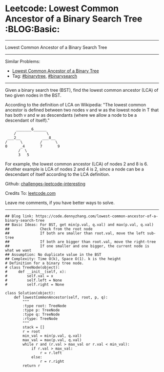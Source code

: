 # Leetcode: Lowest Common Ancestor of a Binary Search Tree     :BLOG:Basic:


---

Lowest Common Ancestor of a Binary Search Tree  

---

Similar Problems:  
-   [Lowest Common Ancestor of a Binary Tree](https://code.dennyzhang.com/lowest-common-ancestor-of-a-binary-tree)
-   Tag: [#binarytree](https://code.dennyzhang.com/tag/binarytree), [#binarysearch](https://code.dennyzhang.com/tag/binarysearch)

---

Given a binary search tree (BST), find the lowest common ancestor (LCA) of two given nodes in the BST.  

According to the definition of LCA on Wikipedia: "The lowest common ancestor is defined between two nodes v and w as the lowest node in T that has both v and w as descendants (where we allow a node to be a descendant of itself)."  

         _______6______
        /              \
     ___2__          ___8__
    /      \        /      \
    0      _4       7       9
          /  \
          3   5

For example, the lowest common ancestor (LCA) of nodes 2 and 8 is 6. Another example is LCA of nodes 2 and 4 is 2, since a node can be a descendant of itself according to the LCA definition.  

Github: [challenges-leetcode-interesting](https://github.com/DennyZhang/challenges-leetcode-interesting/tree/master/lowest-common-ancestor-of-a-binary-search-tree)  

Credits To: [leetcode.com](https://leetcode.com/problems/lowest-common-ancestor-of-a-binary-search-tree/description/)  

Leave me comments, if you have better ways to solve.  

---

    ## Blog link: https://code.dennyzhang.com/lowest-common-ancestor-of-a-binary-search-tree
    ## Basic Ideas: For BST, get min(p.val, q.val) and max(p.val, q.val)
    ##              Check from the root node
    ##              If both are smaller than root.val, move the left sub-tree
    ##              If both are bigger than root.val, move the right-tree
    ##              If one smaller and one bigger, the current node is what we want
    ## Assumption: No duplicate value in the BST
    ## Complexity: Time O(k), Space O(1). k is the height
    # Definition for a binary tree node.
    # class TreeNode(object):
    #     def __init__(self, x):
    #         self.val = x
    #         self.left = None
    #         self.right = None
    
    class Solution(object):
        def lowestCommonAncestor(self, root, p, q):
            """
            :type root: TreeNode
            :type p: TreeNode
            :type q: TreeNode
            :rtype: TreeNode
            """
            stack = []
            r = root
            min_val = min(p.val, q.val)
            max_val = max(p.val, q.val)
            while r and (r.val > max_val or r.val < min_val):
                if r.val > max_val:
                    r = r.left
                else:
                    r = r.right
            return r